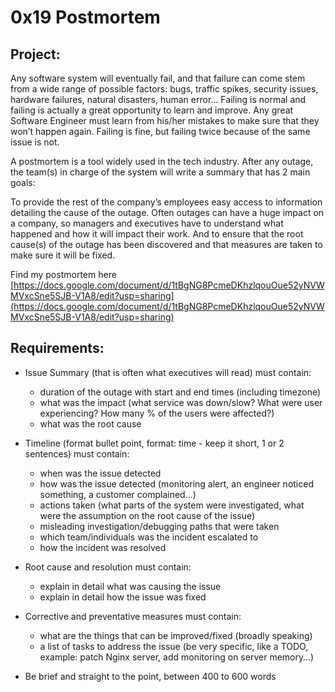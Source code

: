 # 0x19 Postmortem

## Project:
Any software system will eventually fail, and that failure can come stem from a wide range of possible factors: bugs, traffic spikes, security issues, hardware failures, natural disasters, human error… Failing is normal and failing is actually a great opportunity to learn and improve. Any great Software Engineer must learn from his/her mistakes to make sure that they won’t happen again. Failing is fine, but failing twice because of the same issue is not.

A postmortem is a tool widely used in the tech industry. After any outage, the team(s) in charge of the system will write a summary that has 2 main goals:

To provide the rest of the company’s employees easy access to information detailing the cause of the outage. Often outages can have a huge impact on a company, so managers and executives have to understand what happened and how it will impact their work.
And to ensure that the root cause(s) of the outage has been discovered and that measures are taken to make sure it will be fixed.

Find my postmortem here [https://docs.google.com/document/d/1tBgNG8PcmeDKhzlqouOue52yNVWMVxcSne5SJB-V1A8/edit?usp=sharing](https://docs.google.com/document/d/1tBgNG8PcmeDKhzlqouOue52yNVWMVxcSne5SJB-V1A8/edit?usp=sharing)

## Requirements:

* Issue Summary (that is often what executives will read) must contain:
    * duration of the outage with start and end times (including timezone)
    * what was the impact (what service was down/slow? What were user experiencing? How many % of the users were affected?)
    * what was the root cause

* Timeline (format bullet point, format: time - keep it short, 1 or 2 sentences) must contain:
    * when was the issue detected
    * how was the issue detected (monitoring alert, an engineer noticed something, a customer complained…)
    * actions taken (what parts of the system were investigated, what were the assumption on the root cause of the issue)
    * misleading investigation/debugging paths that were taken
    * which team/individuals was the incident escalated to
    * how the incident was resolved

* Root cause and resolution must contain:
    * explain in detail what was causing the issue
    * explain in detail how the issue was fixed

* Corrective and preventative measures must contain:
    * what are the things that can be improved/fixed (broadly speaking)
    * a list of tasks to address the issue (be very specific, like a TODO, example: patch Nginx server, add monitoring on server memory…)

* Be brief and straight to the point, between 400 to 600 words



